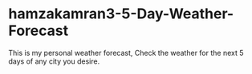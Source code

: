 # hamzakamran3-5-Day-Weather-Forecast
This is my personal weather forecast, Check the weather for the next 5 days of any city you desire.
